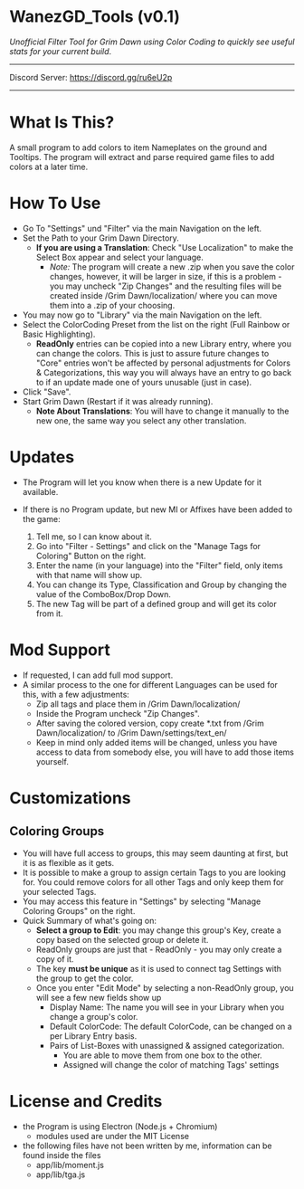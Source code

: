 # WanezGD_Tools (v0.1)

*Unofficial Filter Tool for Grim Dawn using Color Coding to quickly see useful stats for your current build*.

---

Discord Server: https://discord.gg/ru6eU2p

---

# What Is This?

A small program to add colors to item Nameplates on the ground and Tooltips. The program will extract and parse required game files to add colors at a later time.

# How To Use

* Go To "Settings" und "Filter" via the main Navigation on the left.
* Set the Path to your Grim Dawn Directory.
  * **If you are using a Translation**: Check "Use Localization" to make the Select Box appear and select your language. 
    * *Note:* The program will create a new .zip when you save the color changes, however, it will be larger in size, if this is a problem - you may uncheck "Zip Changes" and the resulting files will be created inside /Grim Dawn/localization/ where you can move them into a .zip of your choosing.
* You may now go to "Library" via the main Navigation on the left.
* Select the ColorCoding Preset from the list on the right (Full Rainbow or Basic Highlighting).
  * **ReadOnly** entries can be copied into a new Library entry, where you can change the colors. This is just to assure future changes to "Core" entries won't be affected by personal adjustments for Colors & Categorizations, this way you will always have an entry to go back to if an update made one of yours unusable (just in case).
* Click "Save".
* Start Grim Dawn (Restart if it was already running).
  * **Note About Translations**: You will have to change it manually to the new one, the same way you select any other translation.

# Updates
* The Program will let you know when there is a new Update for it available.

* If there is no Program update, but new MI or Affixes have been added to the game:

  1. Tell me, so I can know about it.
  1. Go into "Filter - Settings" and click on the "Manage Tags for Coloring" Button on the right.
  1. Enter the name (in your language) into the "Filter" field, only items with that name will show up.
  1. You can change its Type, Classification and Group by changing the value of the ComboBox/Drop Down.
  1. The new Tag will be part of a defined group and will get its color from it.

# Mod Support

* If requested, I can add full mod support.
* A similar process to the one for different Languages can be used for this, with a few adjustments:
  * Zip all tags and place them in /Grim Dawn/localization/
  * Inside the Program uncheck "Zip Changes".
  * After saving the colored version, copy create *.txt from /Grim Dawn/localization/ to /Grim Dawn/settings/text_en/
  * Keep in mind only added items will be changed, unless you have access to data from somebody else, you will have to add those items yourself.

# Customizations

## Coloring Groups

* You will have full access to groups, this may seem daunting at first, but it is as flexible as it gets.
* It is possible to make a group to assign certain Tags to you are looking for. You could remove colors for all other Tags and only keep them for your selected Tags.
* You may access this feature in "Settings" by selecting "Manage Coloring Groups" on the right.
* Quick Summary of what's going on:
  * **Select a group to Edit**: you may change this group's Key, create a copy based on the selected group or delete it.
  * ReadOnly groups are just that - ReadOnly - you may only create a copy of it.
  * The key **must be unique** as it is used to connect tag Settings with the group to get the color.
  * Once you enter "Edit Mode" by selecting a non-ReadOnly group, you will see a few new fields show up
    * Display Name: The name you will see in your Library when you change a group's color.
    * Default ColorCode: The default ColorCode, can be changed on a per Library Entry basis.
    * Pairs of List-Boxes with unassigned & assigned categorization.
      * You are able to move them from one box to the other.
      * Assigned will change the color of matching Tags' settings


# License and Credits

* the Program is using Electron (Node.js + Chromium)
  * modules used are under the MIT License
* the following files have not been written by me, information can be found inside the files
  * app/lib/moment.js
  * app/lib/tga.js
